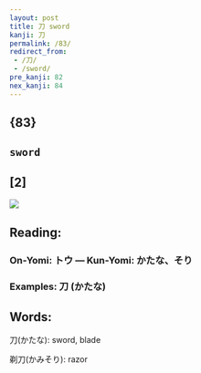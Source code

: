 ```yaml
---
layout: post
title: 刀 sword
kanji: 刀
permalink: /83/
redirect_from:
 - /刀/
 - /sword/
pre_kanji: 82
nex_kanji: 84
---
```


## {83}

## `sword`

## [2]

<div class="stroke"><img src="E58880.png" /></div>

## Reading:

### On-Yomi: トウ &mdash; Kun-Yomi: かたな、そり

### Examples: 刀 (かたな)

## Words:

刀(かたな): sword, blade

剃刀(かみそり): razor
